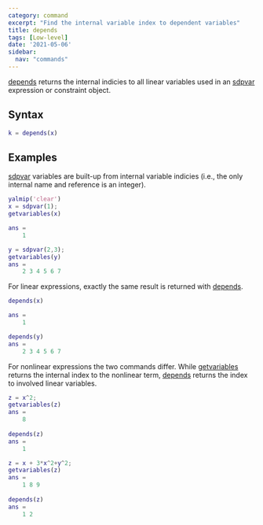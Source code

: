 ```yaml
---
category: command
excerpt: "Find the internal variable index to dependent variables"
title: depends
tags: [Low-level]
date: '2021-05-06'
sidebar:
  nav: "commands"
---
```


[depends](/command/depends) returns the internal indicies to all linear variables used in an [sdpvar](/command/sdpvar) expression or constraint object.

## Syntax

````matlab
k = depends(x)
````

## Examples

[sdpvar](/command/sdpvar) variables are built-up from internal variable indicies (i.e., the only internal name and reference is an integer). 

````matlab
yalmip('clear')
x = sdpvar(1);
getvariables(x)

ans = 
    1

y = sdpvar(2,3);
getvariables(y)
ans = 
    2 3 4 5 6 7 
````

For linear expressions, exactly the same result is returned with [depends](/command/depends).

````matlab
depends(x)

ans = 
    1

depends(y)
ans = 
    2 3 4 5 6 7 
````

For nonlinear expressions the two commands differ. While [getvariables](/command/getvariables) returns the internal index to the nonlinear term, [depends](/command/depends) returns the index to involved linear variables.

````matlab
z = x^2;
getvariables(z)
ans = 
    8
    
depends(z)    
ans = 
    1

z = x + 3*x^2+y^2;
getvariables(z)
ans = 
    1 8 9
    
depends(z)
ans = 
    1 2    
````

